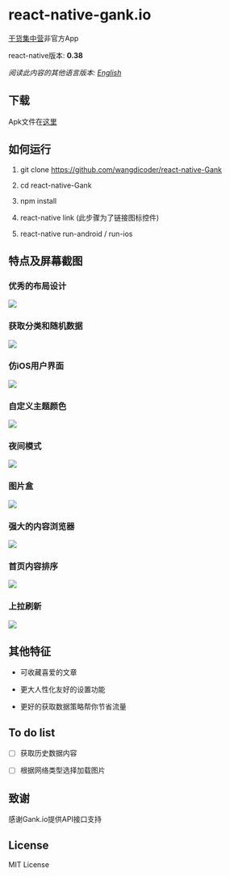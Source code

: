 # react-native-gank.io

[干货集中营](http://gank.io)非官方App

react-native版本: **0.38**

*阅读此内容的其他语言版本: [English](https://github.com/wangdicoder/react-native-Gank/blob/master/README.md)*

## 下载

Apk文件在[这里](https://github.com/wangdicoder/react-native-Gank/blob/master/android/app/app-release.apk)

## 如何运行

1. git clone https://github.com/wangdicoder/react-native-Gank

2. cd react-native-Gank

3. npm install

4. react-native link (此步骤为了链接图标控件)

5. react-native run-android / run-ios

## 特点及屏幕截图

### 优秀的布局设计

![](https://github.com/wangdicoder/Gank.io/raw/master/screenshot/hometab.png)


### 获取分类和随机数据

![](https://github.com/wangdicoder/Gank.io/raw/master/screenshot/discoverytab.png)


### 仿iOS用户界面

![](https://github.com/wangdicoder/Gank.io/raw/master/screenshot/moretab.png)


### 自定义主题颜色

![](https://github.com/wangdicoder/Gank.io/raw/master/screenshot/theme.gif)


### 夜间模式

![](https://github.com/wangdicoder/Gank.io/raw/master/screenshot/nightmode.gif)


### 图片盒

![](https://github.com/wangdicoder/Gank.io/raw/master/screenshot/girls.gif)


### 强大的内容浏览器

![](https://github.com/wangdicoder/Gank.io/raw/master/screenshot/webview.gif)


### 首页内容排序

![](https://github.com/wangdicoder/Gank.io/raw/master/screenshot/order.gif)


### 上拉刷新

![](https://github.com/wangdicoder/Gank.io/raw/master/screenshot/listviewRefresh.gif)


## 其他特征

- 可收藏喜爱的文章

- 更大人性化友好的设置功能

- 更好的获取数据策略帮你节省流量

## To do list

- [ ] 获取历史数据内容

- [ ] 根据网络类型选择加载图片

## 致谢

感谢Gank.io提供API接口支持

## License

MIT License